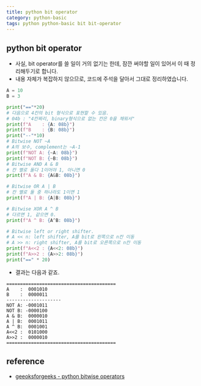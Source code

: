```yaml
---
title: python bit operator 
category: python-basic
tags: python python-basic bit bit-operator
---
```


## python bit operator

- 사실, bit operator를 쓸 일이 거의 없기는 한데, 잠깐 써야할 일이 있어서 이 때 정리해두기로 합니다. 
- 내용 자체가 복잡하지 않으므로, 코드에 주석을 달아서 그대로 정리하였습니다. 

```python
A = 10
B = 3

print("=="*20)
# 다음으로 4칸의 bit 형식으로 표현할 수 있음.
# 04b : "4칸짜리, binary형식으로 없는 칸은 0을 채워서"
print(f"A    : {A: 08b}")
print(f"B    : {B: 08b}")
print("--"*10)
# Bitwise NOT ~A
# A의 보수, complement는 ~A-1
print(f"NOT A: {~A: 08b}")
print(f"NOT B: {~B: 08b}")
# Bitwise AND A & B
# 칸 별로 둘다 1이어야 1, 아니면 0
print(f"A & B: {A&B: 08b}")

# Bitwise OR A | B
# 칸 별로 둘 중 하나라도 1이면 1
print(f"A | B: {A|B: 08b}")

# Bitwise XOR A ^ B
# 다르면 1, 같으면 0.
print(f"A ^ B: {A^B: 08b}")

# Bitwise left or right shifter.
# A << n: left shifter, A를 bit로 왼쪽으로 n칸 이동
# A >> n: right shifter, A를 bit로 오른쪽으로 n칸 이동
print(f"A<<2 : {A<<2: 08b}")
print(f"A>>2 : {A>>2: 08b}")
print("==" * 20)
```

- 결과는 다음과 같죠. 

```plaintext
========================================
A    :  0001010
B    :  0000011
--------------------
NOT A: -0001011
NOT B: -0000100
A & B:  0000010
A | B:  0001011
A ^ B:  0001001
A<<2 :  0101000
A>>2 :  0000010
========================================
```

## reference

- [geeoksforgeeks - python bitwise operators](https://www.geeksforgeeks.org/python-bitwise-operators/)

